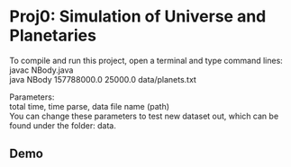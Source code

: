 # Proj0: Simulation of Universe and Planetaries
To compile and run this project, open a terminal and type command lines:  
javac NBody.java  
java NBody 157788000.0 25000.0 data/planets.txt  

Parameters:  
total time, time parse, data file name (path)  
You can change these parameters to test new dataset out, which can be found under the folder: data.  

## Demo
